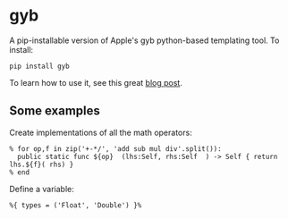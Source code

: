 # gyb
A pip-installable version of Apple's gyb python-based templating tool. To install:

    pip install gyb

To learn how to use it, see this great [blog post](https://nshipster.com/swift-gyb/).

## Some examples

Create implementations of all the math operators:

```
% for op,f in zip('+-*/', 'add sub mul div'.split()):
  public static func ${op}  (lhs:Self, rhs:Self  ) -> Self { return lhs.${f}( rhs) }
% end
```

Define a variable:

```
%{ types = ('Float', 'Double') }%
```
